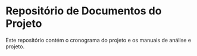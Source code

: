 # Repositório de Documentos do Projeto

Este repositório contém o cronograma do projeto e os manuais de análise e projeto.
